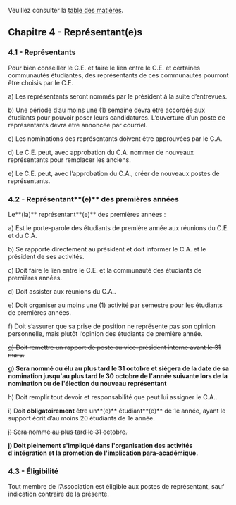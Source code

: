 Veuillez consulter la [table des matières](README.md).

## Chapitre 4 - Représentant(e)s


### 4.1 - Représentants

Pour bien conseiller le C.E. et faire le lien entre le C.E. et certaines communautés étudiantes, des représentants de ces communautés pourront être choisis par le C.E.

a) Les représentants seront nommés par le président à la suite d’entrevues.

b) Une période d’au moins une (1) semaine devra être accordée aux étudiants pour pouvoir poser leurs candidatures. L’ouverture d’un poste de représentants devra être annoncée par courriel.

c) Les nominations des représentants doivent être approuvées par le C.A.

d) Le C.E. peut, avec approbation du C.A. nommer de nouveaux représentants pour remplacer les anciens.

e) Le C.E. peut, avec l’approbation du C.A., créer de nouveaux postes de représentants.


### 4.2 - Représentant**(e)** des premières années

Le**(la)** représentant**(e)** des premières années :

a) Est le porte-parole des étudiants de première année aux réunions du C.E. et du C.A.

b) Se rapporte directement au président et doit informer le C.A. et le président de ses activités.

c) Doit faire le lien entre le C.E. et la communauté des étudiants de premières années.

d) Doit assister aux réunions du C.A..

e) Doit organiser au moins une (1) activité par semestre pour les étudiants de premières années.

f) Doit s’assurer que sa prise de position ne représente pas son opinion personnelle, mais plutôt l’opinion des étudiants de première année.

<del>g) Doit remettre un rapport de poste au vice-président interne avant le 31 mars.</del>

**g) Sera nommé ou élu au plus tard le 31 octobre et siégera de la date de sa nomination jusqu'au plus tard le 30 octobre de l'année suivante lors de la nomination ou de l'élection du nouveau représentant**

h) Doit remplir tout devoir et responsabilité que peut lui assigner le C.A..

i) Doit **obligatoirement** être un**(e)** étudiant**(e)** de 1e année, ayant le support écrit d’au moins 20 étudiants de 1e année.

<del>j) Sera nommé au plus tard le 31 octobre.</del>

**j) Doit pleinement s'impliqué dans l'organisation des activités d'intégration et la promotion de l'implication para-académique.**


### 4.3 - Éligibilité

Tout membre de l’Association est éligible aux postes de représentant, sauf indication contraire de la présente.
